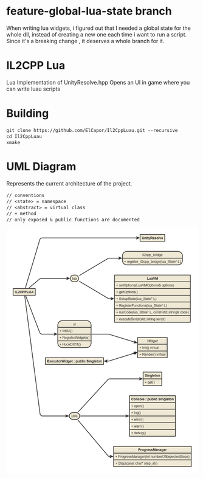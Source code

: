 # feature-global-lua-state branch
When writing lua widgets, i figured out that I needed a global state for the whole dll, instead of creating a new one each time i want to run a script. Since it's a breaking change , it deserves a whole branch for it.

# IL2CPP Lua
Lua Implementation of UnityResolve.hpp
Opens an UI in game where you can write luau scripts

# Building
```
git clone https://github.com/ElCapor/Il2CppLuau.git --recursive
cd Il2CppLuau
xmake
```
# UML Diagram
Represents the current architecture of the project.

```
// conventions
// <state> = namespace
// <abstract> = virtual class
// + method
// only exposed & public functions are documented
```
![Class diagram](diagram.png)
